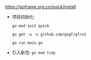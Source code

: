 ### 
https://goframe.org.cn/quick/install

* 项目初始化:
	```shell
	go mod init quick 
	
	go get -u -v github.com/gogf/gf/v2

	go run main.go
	```

* 引入新包: `go mod tidy`

